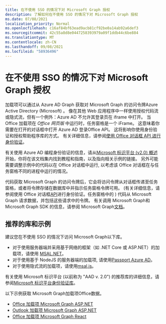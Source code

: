 ```yaml
---
title: 在不使用 SSO 的情况下对 Microsoft Graph 授权
description: 了解如何在不使用 SSO 的情况下对 Microsoft Graph 授权
ms.date: 07/08/2021
localization_priority: Normal
ms.openlocfilehash: c16af84bf63ead9acb81cf92be0a14ab92a6def3
ms.sourcegitcommit: 42c55a8d8e0447258393979a09f1ddb44c6be884
ms.translationtype: MT
ms.contentlocale: zh-CN
ms.lasthandoff: 09/08/2021
ms.locfileid: "58936496"
---
```

# <a name="authorize-to-microsoft-graph-without-sso"></a>在不使用 SSO 的情况下对 Microsoft Graph 授权

加载项可以通过从 Azure AD Graph 获取对 Microsoft Graph 的访问令牌Azure Active Directory (Microsoft) 。 像在其他 Web 应用程序中一样使用授权代码流或隐式流，但有一个例外：Azure AD 不允许其登录页在 iframe 中打开。 当 Office 加载项在 *Office 网页版* 中运行时，任务窗格是一个 iFrame。 这意味着你需要在打开的对话框中打开 Azure AD 登录Office API。 这将影响你使用身份验证和授权帮助程序库的方式。 有关详细信息，请参阅[使用 Office 对话框 API 进行身份验证](auth-with-office-dialog-api.md)。

有关使用 Azure AD 编程身份验证的信息，请从[Microsoft 标识平台 (v2.0) 概述](/azure/active-directory/develop/v2-overview)开始，你将在该文档集内找到教程和指南，以及指向相关示例的链接。 另外可能需要调整示例中的代码以在 Office 对话框中运行, 以考虑该 Office 对话框在与任务窗格不同的进程中运行的情况。

代码获取 Microsoft Graph 的访问令牌后，它会将访问令牌从对话框传递至任务窗格，或者将令牌存储在数据库中并指示任务窗格令牌可用。  (有关详细信息，请参阅使用 Office 对话框[API](auth-with-office-dialog-api.md)进行身份验证。任务窗格中的 ) 代码从 Microsoft Graph 请求数据，并包括这些请求中的令牌。 有关调用 Microsoft Graph和 Microsoft Graph SDK 的信息，请参阅 Microsoft Graph[文档](/graph/)。

## <a name="recommended-libraries-and-samples"></a>推荐的库和示例

建议您在不使用 SSO 的情况下访问 Microsoft Graph以下库。

- 对于使用服务器端并采用基于网络的框架（如 .NET Core 或 ASP.NET）的加载项，请使用 [MSAL.NET](https://github.com/AzureAD/microsoft-authentication-library-for-dotnet/wiki#conceptual-documentation)。
- 对于使用基于 NodeJS 的服务器端的加载项, 请使用[Passport Azure AD](https://github.com/AzureAD/passport-azure-ad)。
- 对于使用隐式流的加载项，请使用[msal.js](https://github.com/AzureAD/microsoft-authentication-library-for-js/wiki)。

有关使用 Microsoft 标识平台 (以前称为 "AAD v. 2.0") 的推荐库的详细信息，请参阅[Microsoft 标识平台身份验证库](/azure/active-directory/develop/reference-v2-libraries)。

以下示例获取 Microsoft Graph加载项Office数据。

- [Office 加载项 Microsoft Graph ASP.NET](https://github.com/OfficeDev/PnP-OfficeAddins/tree/master/Samples/auth/Office-Add-in-Microsoft-Graph-ASPNET)
- [Outlook 加载项 Microsoft Graph ASP.NET](https://github.com/OfficeDev/PnP-OfficeAddins/tree/master/Samples/auth/Outlook-Add-in-Microsoft-Graph-ASPNET)
- [Office 加载项 Microsoft Graph React](https://github.com/OfficeDev/PnP-OfficeAddins/tree/master/Samples/auth/Office-Add-in-Microsoft-Graph-React)
